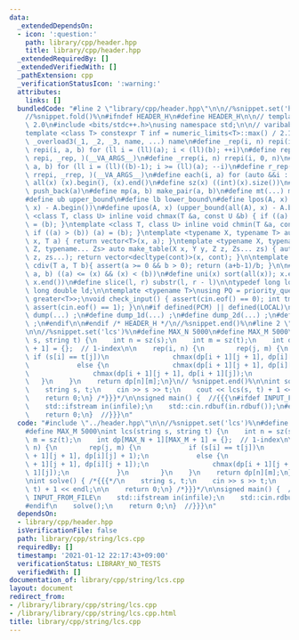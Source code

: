 ```yaml
---
data:
  _extendedDependsOn:
  - icon: ':question:'
    path: library/cpp/header.hpp
    title: library/cpp/header.hpp
  _extendedRequiredBy: []
  _extendedVerifiedWith: []
  _pathExtension: cpp
  _verificationStatusIcon: ':warning:'
  attributes:
    links: []
  bundledCode: "#line 2 \"library/cpp/header.hpp\"\n\n//%snippet.set('header')%\n\
    //%snippet.fold()%\n#ifndef HEADER_H\n#define HEADER_H\n\n// template version\
    \ 2.0\n#include <bits/stdc++.h>\nusing namespace std;\n\n// varibable settings\n\
    template <class T> constexpr T inf = numeric_limits<T>::max() / 2.1;\n\n#define\
    \ _overload3(_1, _2, _3, name, ...) name\n#define _rep(i, n) repi(i, 0, n)\n#define\
    \ repi(i, a, b) for (ll i = (ll)(a); i < (ll)(b); ++i)\n#define rep(...) _overload3(__VA_ARGS__,\
    \ repi, _rep, )(__VA_ARGS__)\n#define _rrep(i, n) rrepi(i, 0, n)\n#define rrepi(i,\
    \ a, b) for (ll i = (ll)((b)-1); i >= (ll)(a); --i)\n#define r_rep(...) _overload3(__VA_ARGS__,\
    \ rrepi, _rrep, )(__VA_ARGS__)\n#define each(i, a) for (auto &&i : a)\n#define\
    \ all(x) (x).begin(), (x).end()\n#define sz(x) ((int)(x).size())\n#define pb(a)\
    \ push_back(a)\n#define mp(a, b) make_pair(a, b)\n#define mt(...) make_tuple(__VA_ARGS__)\n\
    #define ub upper_bound\n#define lb lower_bound\n#define lpos(A, x) (lower_bound(all(A),\
    \ x) - A.begin())\n#define upos(A, x) (upper_bound(all(A), x) - A.begin())\ntemplate\
    \ <class T, class U> inline void chmax(T &a, const U &b) { if ((a) < (b)) (a)\
    \ = (b); }\ntemplate <class T, class U> inline void chmin(T &a, const U &b) {\
    \ if ((a) > (b)) (a) = (b); }\ntemplate <typename X, typename T> auto make_table(X\
    \ x, T a) { return vector<T>(x, a); }\ntemplate <typename X, typename Y, typename\
    \ Z, typename... Zs> auto make_table(X x, Y y, Z z, Zs... zs) { auto cont = make_table(y,\
    \ z, zs...); return vector<decltype(cont)>(x, cont); }\n\ntemplate <class T> T\
    \ cdiv(T a, T b){ assert(a >= 0 && b > 0); return (a+b-1)/b; }\n\n#define is_in(x,\
    \ a, b) ((a) <= (x) && (x) < (b))\n#define uni(x) sort(all(x)); x.erase(unique(all(x)),\
    \ x.end())\n#define slice(l, r) substr(l, r - l)\n\ntypedef long long ll;\ntypedef\
    \ long double ld;\n\ntemplate <typename T>\nusing PQ = priority_queue<T, vector<T>,\
    \ greater<T>>;\nvoid check_input() { assert(cin.eof() == 0); int tmp; cin >> tmp;\
    \ assert(cin.eof() == 1); }\n\n#if defined(PCM) || defined(LOCAL)\n#else\n#define\
    \ dump(...) ;\n#define dump_1d(...) ;\n#define dump_2d(...) ;\n#define cerrendl\
    \ ;\n#endif\n\n#endif /* HEADER_H */\n//%snippet.end()%\n#line 2 \"library/cpp/string/lcs.cpp\"\
    \n\n//%snippet.set('lcs')%\n#define MAX_N 5000\n#define MAX_M 5000\nint lcs(string\
    \ s, string t) {\n    int n = sz(s);\n    int m = sz(t);\n    int dp[MAX_N + 1][MAX_M\
    \ + 1] = {};  // 1-index\n\n    rep(i, n) {\n        rep(j, m) {\n           \
    \ if (s[i] == t[j])\n                chmax(dp[i + 1][j + 1], dp[i][j] + 1);\n\
    \            else {\n                chmax(dp[i + 1][j + 1], dp[i][j + 1]);\n\
    \                chmax(dp[i + 1][j + 1], dp[i + 1][j]);\n            }\n     \
    \   }\n    }\n    return dp[n][m];\n}\n// %snippet.end()%\n\nint solve() { /*{{{*/\n\
    \    string s, t;\n    cin >> s >> t;\n    cout << lcs(s, t) + 1 << endl;\n\n\
    \    return 0;\n} /*}}}*/\n\nsigned main() {  //{{{\n#ifdef INPUT_FROM_FILE\n\
    \    std::ifstream in(infile);\n    std::cin.rdbuf(in.rdbuf());\n#endif\n    solve();\n\
    \    return 0;\n}  //}}}\n"
  code: "#include \"../header.hpp\"\n\n//%snippet.set('lcs')%\n#define MAX_N 5000\n\
    #define MAX_M 5000\nint lcs(string s, string t) {\n    int n = sz(s);\n    int\
    \ m = sz(t);\n    int dp[MAX_N + 1][MAX_M + 1] = {};  // 1-index\n\n    rep(i,\
    \ n) {\n        rep(j, m) {\n            if (s[i] == t[j])\n                chmax(dp[i\
    \ + 1][j + 1], dp[i][j] + 1);\n            else {\n                chmax(dp[i\
    \ + 1][j + 1], dp[i][j + 1]);\n                chmax(dp[i + 1][j + 1], dp[i +\
    \ 1][j]);\n            }\n        }\n    }\n    return dp[n][m];\n}\n// %snippet.end()%\n\
    \nint solve() { /*{{{*/\n    string s, t;\n    cin >> s >> t;\n    cout << lcs(s,\
    \ t) + 1 << endl;\n\n    return 0;\n} /*}}}*/\n\nsigned main() {  //{{{\n#ifdef\
    \ INPUT_FROM_FILE\n    std::ifstream in(infile);\n    std::cin.rdbuf(in.rdbuf());\n\
    #endif\n    solve();\n    return 0;\n}  //}}}\n"
  dependsOn:
  - library/cpp/header.hpp
  isVerificationFile: false
  path: library/cpp/string/lcs.cpp
  requiredBy: []
  timestamp: '2021-01-12 22:17:43+09:00'
  verificationStatus: LIBRARY_NO_TESTS
  verifiedWith: []
documentation_of: library/cpp/string/lcs.cpp
layout: document
redirect_from:
- /library/library/cpp/string/lcs.cpp
- /library/library/cpp/string/lcs.cpp.html
title: library/cpp/string/lcs.cpp
---
```

